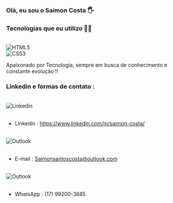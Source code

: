 ### Olá, eu sou o Saimon Costa 🖐


### Tecnologias que eu utilizo 👨‍💻

<div style="display: inline_block"><br/>                                                                                                
  <img align="center" alt= "HTML5" src="https://img.shields.io/badge/HTML5-E34F26?style=for-the-badge&logo=html5&logoColor=white" /> 
  </div>
  
  <div style="display: inline_block">
  <img align="center" alt= "CSS3" src="https://img.shields.io/badge/CSS3-1572B6?style=for-the-badge&logo=css3&logoColor=white" />
  </div>
  
  
  
  Apaixonado por Tecnologia, sempre em busca de conhecimento e constante evolução !! 
  
  
  
  ### Linkedin e formas de contato : 
  
  <div style="display: inline_block"><br/>
  <img align="center" alt= "Linkedin" src="https://img.shields.io/badge/LinkedIn-0077B5?style=for-the-badge&logo=linkedin&logoColor=white" />
  </div><br/>
  
  - Linkedin : https://www.linkedin.com/in/saimon-costa/ </br>  



  <div style="display: inline_block"><br/>
  <img align="center" alt= "Outlook" src="https://img.shields.io/badge/Microsoft_Outlook-0078D4?style=for-the-badge&logo=microsoft-outlook&logoColor=white" />
  </div><br/>
  
  - E-mail : Saimonsantoscosta@outlook.com 


 <div style="display: inline_block"><br/>
  <img align="center" alt= "Outlook" src="https://img.shields.io/badge/WhatsApp-25D366?style=for-the-badge&logo=whatsapp&logoColor=white" />
  </div><br/>
  
  - WhatsApp : (17) 99200-3885


  
 
  
  




